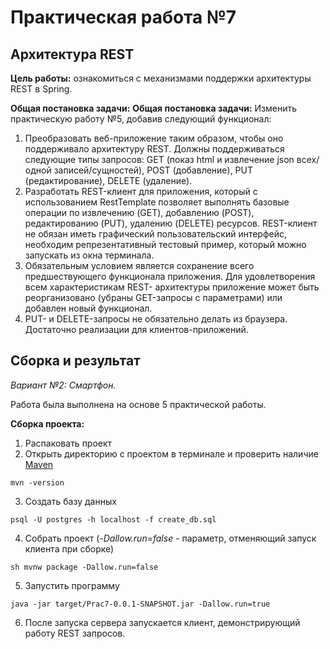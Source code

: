 # Практическая работа №7
## Архитектура REST
**Цель работы:** ознакомиться с механизмами поддержки архитектуры REST в Spring.

**Общая постановка задачи:** **Общая постановка задачи:** Изменить практическую работу №5, добавив следующий функционал:

1. Преобразовать веб-приложение таким образом, чтобы оно поддерживало архитектуру REST. Должны поддерживаться следующие типы запросов: GET (показ html и извлечение json всех/одной записей/сущностей), POST (добавление), PUT (редактирование), DELETE (удаление).
2. Разработать REST-клиент для приложения, который с использованием RestTemplate позволяет выполнять базовые операции по извлечению (GET), добавлению (POST), редактированию (PUT), удалению (DELETE) ресурсов. REST-клиент не обязан иметь графический пользовательский интерфейс, необходим репрезентативный тестовый пример, который можно запускать из окна терминала.
3. Обязательным условием является сохранение всего предшествующего функционала приложения. Для удовлетворения всем характеристикам REST- архитектуры приложение может быть реорганизовано (убраны GET-запросы с параметрами) или добавлен новый функционал.
4. PUT- и DELETE-запросы не обязательно делать из браузера. Достаточно реализации для клиентов-приложений.

## Сборка и результат
_Вариант №2: Смартфон._

Работа была выполнена на основе 5 практической работы.

**Сборка проекта:**
1. Распаковать проект
2. Открыть директорию с проектом в терминале и проверить наличие [Maven](https://maven.apache.org/download.cgi)
```
mvn -version
```
3. Создать базу данных
```
psql -U postgres -h localhost -f create_db.sql
```
4. Собрать проект (_-Dallow.run=false_ - параметр, отменяющий запуск клиента при сборке)
```
sh mvnw package -Dallow.run=false 
```
5. Запустить программу
```
java -jar target/Prac7-0.0.1-SNAPSHOT.jar -Dallow.run=true
```
6. После запуска сервера запускается клиент, демонстрирующий работу REST запросов.
